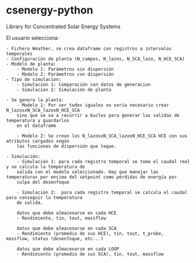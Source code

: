 # csenergy-python
Library for Concentrated Solar Energy Systems


El usuario selecciona:
    
    - Fichero Weather, se crea dataframe con registros a intervalos temporales
    - Configuración de planta (N_campos, N_lazos, N_SCA_lazo, N_HCE_SCA)
    - Modelo de planta:
        - Modelo 1: Parámetros sin dispersión
        - Modelo 2: Parámetros con dispersión
    - Tipo de simulacion:
        - Simulacion 1: Comparación con datos de generacion
        - Simulacion 2: Simulación de planta
    
    - Se genera la planta:
        - Modelo 1: Por ser todos iguales no sería necesario crear N_lazosxN_SCA_lazoxN_HCE_SCA
        sino que se va a recurrir a bucles para generar las salidas de temperatura y guardarlos
        en el dataframe
        
        - Modelo 2: Se crean los N_lazosxN_SCA_lazoxN_HCE_SCA HCE con sus atributos cargados según 
        las funciones de dispersión que toque. 
        
    - Simulación:
        - Simulación 1: para cada registro temporal se toma el caudal real y se calcula la temperatura de
        salida con el modelo seleccionado. Hay que manejar las temperaturas por encima del setpoint como pérdidas de energía por 
        culpa del desenfoque
        
        - Simulación 2:  para cada registro temporal se calcula el caudal para conseguir la temperatura
        de salida.
        
        datos que debe almacenarse en cada HCE
        - Rendimiento, tin, tout, massflow
        
        datos que debe almacenarse en cada SCA
        - Rendimiento (promedio de sus HCE), tin, tout, t_probe,  massflow, status (desenfoque, etc...)
        
        datos que debe almacenarse en cada LOOP
        - Rendimiento (promedio de sus SCA), tin, tout, massflow

